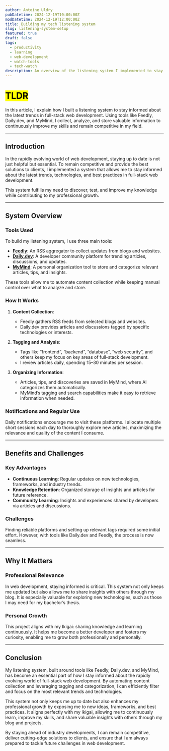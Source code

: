 ```yaml
---
author: Antoine Uldry
pubDatetime: 2024-12-19T10:00:00Z
modDatetime: 2024-12-19T12:00:00Z
title: Building my tech listening system
slug: listening-system-setup
featured: true
draft: false
tags:
  - productivity
  - learning
  - web-development
  - watch-tools
  - tech-watch
description: An overview of the listening system I implemented to stay updated on the latest trends and technologies in full-stack web development.
---
```


# <mark>TLDR</mark>

In this article, I explain how I built a listening system to stay informed about the latest trends in full-stack web development. Using tools like Feedly, Daily.dev, and MyMind, I collect, analyze, and store valuable information to continuously improve my skills and remain competitive in my field.

---

## Introduction

In the rapidly evolving world of web development, staying up to date is not just helpful but essential. To remain competitive and provide the best solutions to clients, I implemented a system that allows me to stay informed about the latest trends, technologies, and best practices in full-stack web development.

This system fulfills my need to discover, test, and improve my knowledge while contributing to my professional growth.

---

## System Overview

### Tools Used

To build my listening system, I use three main tools:

- [**Feedly**](https://feedly.com/homepage): An RSS aggregator to collect updates from blogs and websites.
- [**Daily.dev**](https://daily.dev/): A developer community platform for trending articles, discussions, and updates.
- [**MyMind**](https://mymind.com/): A personal organization tool to store and categorize relevant articles, tips, and insights.

These tools allow me to automate content collection while keeping manual control over what to analyze and store.

### How It Works

1. **Content Collection**:
   - Feedly gathers RSS feeds from selected blogs and websites.
   - Daily.dev provides articles and discussions tagged by specific technologies or interests.
2. **Tagging and Analysis**:

   - Tags like “frontend”, “backend”, “database”, “web security”, and others keep my focus on key areas of full-stack development.
   - I review articles daily, spending 15–30 minutes per session.

3. **Organizing Information**:
   - Articles, tips, and discoveries are saved in MyMind, where AI categorizes them automatically.
   - MyMind’s tagging and search capabilities make it easy to retrieve information when needed.

### Notifications and Regular Use

Daily notifications encourage me to visit these platforms. I allocate multiple short sessions each day to thoroughly explore new articles, maximizing the relevance and quality of the content I consume.

---

## Benefits and Challenges

### Key Advantages

- **Continuous Learning**: Regular updates on new technologies, frameworks, and industry trends.
- **Knowledge Retention**: Organized storage of insights and articles for future reference.
- **Community Learning**: Insights and experiences shared by developers via articles and discussions.

### Challenges

Finding reliable platforms and setting up relevant tags required some initial effort. However, with tools like Daily.dev and Feedly, the process is now seamless.

---

## Why It Matters

### Professional Relevance

In web development, staying informed is critical. This system not only keeps me updated but also allows me to share insights with others through my blog. It is especially valuable for exploring new technologies, such as those I may need for my bachelor’s thesis.

### Personal Growth

This project aligns with my Ikigai: sharing knowledge and learning continuously. It helps me become a better developer and fosters my curiosity, enabling me to grow both professionally and personally.

---

## Conclusion

My listening system, built around tools like Feedly, Daily.dev, and MyMind, has become an essential part of how I stay informed about the rapidly evolving world of full-stack web development. By automating content collection and leveraging tagging and categorization, I can efficiently filter and focus on the most relevant trends and technologies.

This system not only keeps me up to date but also enhances my professional growth by exposing me to new ideas, frameworks, and best practices. It aligns perfectly with my Ikigai, allowing me to continuously learn, improve my skills, and share valuable insights with others through my blog and projects.

By staying ahead of industry developments, I can remain competitive, deliver cutting-edge solutions to clients, and ensure that I am always prepared to tackle future challenges in web development.
